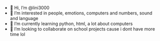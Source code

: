 - 👋 Hi, I’m @lini3000
- 👀 I’m interested in people, emotions, computers and numbers, sound and language
- 🌱 I’m currently learning python, html, a lot about computers
- 💞️ I’m looking to collaborate on school projects cause i dont have more time lol

<!---
lini3000/lini3000 is a ✨ special ✨ repository because its `README.md` (this file) appears on your GitHub profile.
You can click the Preview link to take a look at your changes.
--->
